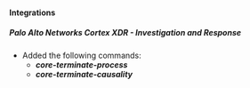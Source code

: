 
#### Integrations

##### Palo Alto Networks Cortex XDR - Investigation and Response

- Added the following commands:
   -   **_core-terminate-process_**
   -   **_core-terminate-causality_**

